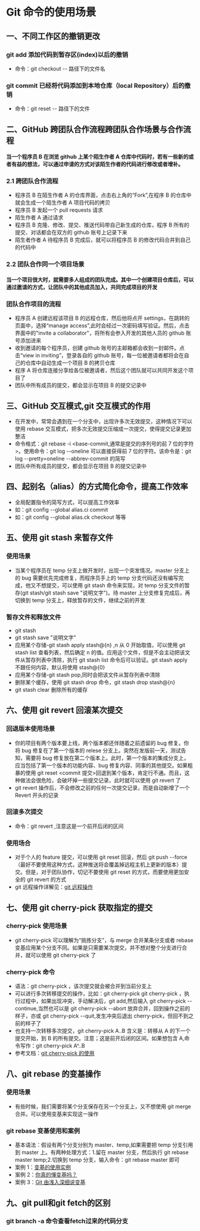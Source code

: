 # Git 命令的使用场景

## 一、不同工作区的撤销更改

### git add 添加代码到暂存区(index)以后的撤销

-   命令：git checkout -- 路径下的文件名

### git commit 已经将代码添加到本地仓库（local Repository）后的撤销

-   命令：git reset -- 路径下的文件

## 二、GitHub 跨团队合作流程跨团队合作场景与合作流程

#### 当一个程序员 B 在浏览 github 上某个陌生作者 A 仓库中代码时，若有一些新的或者有益的想法，可以通过申请的方式对该陌生作者的代码进行修改或者增补。

### 2.1 跨团队合作流程

-   程序员 B 在陌生作者 A 的仓库界面，点击右上角的“Fork”,在程序 B 的仓库中就会生成一个陌生作者 A 项目代码的拷贝
-   程序员 B 发起一个 pull requests 请求
-   陌生作者 A 通过请求
-   程序员 B 克隆、修改、提交、推送代码带自己新生成的仓库，程序 B 所有的提交、对话都会在双方的 github 账号上记录下来
-   陌生者作者 A 待程序员 B 完成后，就可以将程序员 B 的修改代码合并到自己的代码中

### 2.2 团队合作同一个项目场景

#### 当一个项目很大时，就需要多人组成的团队完成。其中一个创建项目仓库后，可以通过邀请的方式，让团队中的其他成员加入，共同完成项目的开发

### 团队合作项目的流程

-   程序员 A 创建远程该项目 B 的远程仓库，然后他将点开 settings，在跳转的页面中，选择“manage access”,此时会经过一次密码填写验证。然后，点击界面中的"invite a collaborator"，将所有会参入开发的其他人员的 github 账号添加进来
-   收到邀请的每个程序员，创建 github 账号的主邮箱都会收到一封邮件。点击“view in inviting”，登录各自的 github 账号，每一位被邀请者都将会在自己的仓库中自动生成一个项目 B 的拷贝仓库
-   程序 A 将仓库连接分享给各位被邀请者，然后这个团队就可以共同开发这个项目了
-   团队中所有成员的提交，都会显示在项目 B 的提交记录中

## 三、GitHub 交互模式,git 交互模式的作用

-   在开发中，常常会遇到在一个分支中，出现许多次无效提交，这种情况下可以使用 rebase 交互模式，把多次无效提交压缩成一次提交，使得提交记录更加整洁
-   命令格式：git rebase -i <base-commit,通常是提交的序列号的前 7 位的字符>。使用命令：git log --oneline 可以直接获得前 7 位的字符。该命令是：git log --pretty=oneline --abbrev-commit 的简写
-   团队中所有成员的提交，都会显示在项目 B 的提交记录中

## 四、起别名（alias）的方式简化命令，提高工作效率

-   全局配置指令的简写方式，可以提高工作效率
-   如：git config --global alias.ci commit
-   如：git config --global alias.ck checkout 等等

## 五、使用 git stash 来暂存文件

### 使用场景

-   当某个程序员在 temp 分支上做开发时，出现一个突发情况。master 分支上的 bug 需要优先完成修复，而程序员手上的 temp 分支代码还没有编写完成，他又不想提交，可以使用 git stash 命令来实现，对 temp 分支文件的暂存(git stash/git stash save "说明文字")。待 master 上分支修复完成后，再切换到 temp 分支上，释放暂存的文件，继续之前的开发

### 暂存文件和释放文件

-   git stash
-   git stash save "说明文字"
-   应用某个存储-git stash apply stash@{n} ,n 从 0 开始取值，可以使用 git stash list 查看列表，然后确定 n 的值。应用这个文件，但是不会主动把该文件从暂存列表中清除，执行 git stash list 命令后可以验证。git stash apply 不跟任何内容，默认将使用 stash@{0}
-   应用某个存储-git stash pop,同时会把该文件从暂存列表中清除
-   删除某个缓存，使用 git stash drop 命令，git stash drop stash@{n}
-   git stash clear 删除所有的缓存

## 六、使用 git revert 回滚某次提交

### 回退版本使用场景

-   你的项目有两个版本要上线，两个版本都还伴随着之前遗留的 bug 修复。你将 bug 修复在了第一个版本的 relese 分支上。突然在发版前一天，测试告知，需要将 bug 修复放在第二个版本上。此时，第一个版本的集成分支上，应当包括了第一个版本的功能内容、bug 修复内容、同事的其他提交。如果粗暴的使用 git reset <commit 提交>回退到某个版本，肯定行不通。而且，这种做法会很危险，会破坏掉一些提交记录，此时就可以使用 git revert 了
-   git revert 操作后，不会修改之前的任何一次提交记录，而是自动新增了一个 Revert 开头的记录

### 回滚多次提交

-   命令：git revert <commit id1> <commit id2>,注意这是一个前开后闭的区间

### 使用场合

-   对于个人的 feature 提交，可以使用 git reset 回滚，然后 git push --force（最好不要使用这种方式，这种推送将会覆盖掉远程主机上更新的版本）提交。但是，对于团队协作，切记不要使用 git reset 的方式，而要使用更加安全的 git revert 的方式
-   git 远程操作详解见：[git 远程操作](http://www.ruanyifeng.com/blog/2014/06/git_remote.html)

## 七、使用 git cherry-pick 获取指定的提交

### cherry-pick 使用场景

-   git cherry-pick 可以理解为“挑拣分支”，与 merge 合并某条分支或者 rebase 变基应用某个分支不同。如果是只需要某次提交，并不想对整个分支进行合并，就可以使用 git cherry-pick 了

### cherry-pick 命令

-   语法：git cherry-pick <commit id1> ，该次提交就会被合并到当前分支上
-   可以进行多次转移提交的操作，比如：git cherry-pick <commit id1> git cherry-pick <commit id2>，执行过程中，如果出现冲突，手动解决后，git add,然后输入 git cherry-pick --continue,当然也可以是 git cherry-pick --abort 放弃合并，回到操作之前的样子，亦或 git cherry-pick --quit,发生冲突后退出 cherry-pick，但回不到之前的样子了
-   也支持一次转移多次提交，git cherry-pick A..B 含义是：转移从 A 的下一个提交开始，到 B 的所有提交。注意；这是前开后闭的区间。如果想包含 A,命令写作：git cherry-pick A^..B
-   参考文档：[git cherry-pick 的使用](https://www.ruanyifeng.com/blog/2020/04/git-cherry-pick.html)

## 八、git rebase 的变基操作

### 使用场景

-   有些时候，我们需要将某个分支保存在另一个分支上，又不想使用 git merge 合并。可以使用变基来实现这一操作

### git rebase 变基使用和案例

-   基本语法：假设有两个分支分别为 master、temp,如果需要把 temp 分支引用到 master 上。有两种处理方式：1.留在 master 分支，然后执行 git rebase master temp;2.切换到 temp 分支，输入命令：git rebase master 即可
-   案例 1：[变基的使用实例](https://git-scm.com/book/zh/v2/Git-%E5%88%86%E6%94%AF-%E5%8F%98%E5%9F%BA)
-   案例 2：[你真的懂变基吗？](https://www.jianshu.com/p/6960811ac89c)
-   案例 3：[Git 由浅入深细说变基](http://www.uml.org.cn/pzgl/201704253.asp)
## 九、git pull和git fetch的区别
### git branch -a 命令查看fetch过来的代码分支
